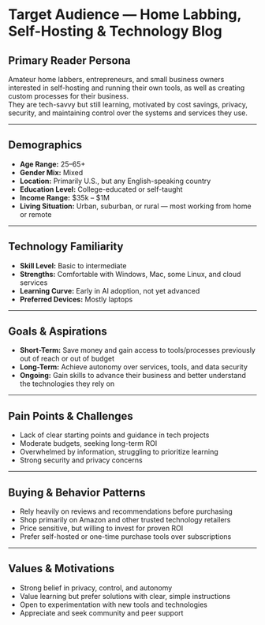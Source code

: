 # Target Audience — Home Labbing, Self-Hosting & Technology Blog

## Primary Reader Persona
Amateur home labbers, entrepreneurs, and small business owners interested in self-hosting and running their own tools, as well as creating custom processes for their business.  
They are tech-savvy but still learning, motivated by cost savings, privacy, security, and maintaining control over the systems and services they use.

---

## Demographics
- **Age Range:** 25–65+  
- **Gender Mix:** Mixed  
- **Location:** Primarily U.S., but any English-speaking country  
- **Education Level:** College-educated or self-taught  
- **Income Range:** $35k – $1M  
- **Living Situation:** Urban, suburban, or rural — most working from home or remote

---

## Technology Familiarity
- **Skill Level:** Basic to intermediate  
- **Strengths:** Comfortable with Windows, Mac, some Linux, and cloud services  
- **Learning Curve:** Early in AI adoption, not yet advanced  
- **Preferred Devices:** Mostly laptops

---

## Goals & Aspirations
- **Short-Term:** Save money and gain access to tools/processes previously out of reach or out of budget  
- **Long-Term:** Achieve autonomy over services, tools, and data security  
- **Ongoing:** Gain skills to advance their business and better understand the technologies they rely on

---

## Pain Points & Challenges
- Lack of clear starting points and guidance in tech projects  
- Moderate budgets, seeking long-term ROI  
- Overwhelmed by information, struggling to prioritize learning  
- Strong security and privacy concerns

---

## Buying & Behavior Patterns
- Rely heavily on reviews and recommendations before purchasing  
- Shop primarily on Amazon and other trusted technology retailers  
- Price sensitive, but willing to invest for proven ROI  
- Prefer self-hosted or one-time purchase tools over subscriptions

---

## Values & Motivations
- Strong belief in privacy, control, and autonomy  
- Value learning but prefer solutions with clear, simple instructions  
- Open to experimentation with new tools and technologies  
- Appreciate and seek community and peer support
